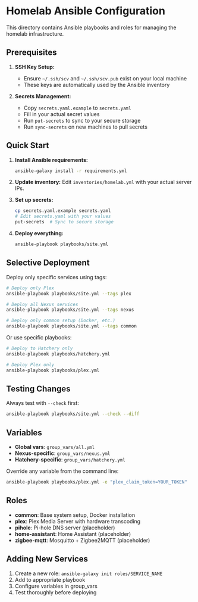 # Homelab Ansible Configuration

This directory contains Ansible playbooks and roles for managing the homelab infrastructure.

## Prerequisites

1. **SSH Key Setup:**
   - Ensure `~/.ssh/scv` and `~/.ssh/scv.pub` exist on your local machine
   - These keys are automatically used by the Ansible inventory

2. **Secrets Management:**
   - Copy `secrets.yaml.example` to `secrets.yaml`
   - Fill in your actual secret values
   - Run `put-secrets` to sync to your secure storage
   - Run `sync-secrets` on new machines to pull secrets

## Quick Start

1. **Install Ansible requirements:**
   ```bash
   ansible-galaxy install -r requirements.yml
   ```

2. **Update inventory:**
   Edit `inventories/homelab.yml` with your actual server IPs.

3. **Set up secrets:**
   ```bash
   cp secrets.yaml.example secrets.yaml
   # Edit secrets.yaml with your values
   put-secrets  # Sync to secure storage
   ```

4. **Deploy everything:**
   ```bash
   ansible-playbook playbooks/site.yml
   ```

## Selective Deployment

Deploy only specific services using tags:

```bash
# Deploy only Plex
ansible-playbook playbooks/site.yml --tags plex

# Deploy all Nexus services
ansible-playbook playbooks/site.yml --tags nexus

# Deploy only common setup (Docker, etc.)
ansible-playbook playbooks/site.yml --tags common
```

Or use specific playbooks:

```bash
# Deploy to Hatchery only
ansible-playbook playbooks/hatchery.yml

# Deploy Plex only
ansible-playbook playbooks/plex.yml
```

## Testing Changes

Always test with `--check` first:

```bash
ansible-playbook playbooks/site.yml --check --diff
```

## Variables

- **Global vars**: `group_vars/all.yml`
- **Nexus-specific**: `group_vars/nexus.yml`
- **Hatchery-specific**: `group_vars/hatchery.yml`

Override any variable from the command line:

```bash
ansible-playbook playbooks/plex.yml -e "plex_claim_token=YOUR_TOKEN"
```

## Roles

- **common**: Base system setup, Docker installation
- **plex**: Plex Media Server with hardware transcoding
- **pihole**: Pi-hole DNS server (placeholder)
- **home-assistant**: Home Assistant (placeholder)
- **zigbee-mqtt**: Mosquitto + Zigbee2MQTT (placeholder)

## Adding New Services

1. Create a new role: `ansible-galaxy init roles/SERVICE_NAME`
2. Add to appropriate playbook
3. Configure variables in group_vars
4. Test thoroughly before deploying